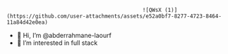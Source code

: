                                                ![QWsX (1)](https://github.com/user-attachments/assets/e52a0bf7-8277-4723-8464-11a84d42e0ea)
- 👋 Hi, I’m @abderrahmane-laourf
- 👀 I’m interested in full stack

<!---
abderrahmane-laourf/abderrahmane-laourf is a ✨ special ✨ repository because its `README.md` (this file) appears on your GitHub profile.
You can click the Preview link to take a look at your changes.
--->
